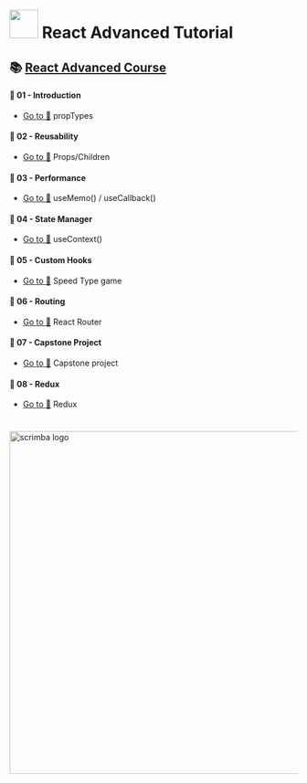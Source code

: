 # <img width="50" src="https://upload.wikimedia.org/wikipedia/commons/a/a7/React-icon.svg" /> React Advanced Tutorial

## 📚 [React Advanced Course](https://scrimba.com/learn/react)
 

#### 🚀 01 - Introduction
- [Go to 📂](https://github.com/Dev-EndLess/React-Course-Advanced/tree/master/1.%20Introduction/src) propTypes
#### 🚀 02 - Reusability
- [Go to 📂](https://github.com/Dev-EndLess/React-Course-Advanced/tree/master/2.%20Reusability/src) Props/Children
#### 🚀 03 - Performance
-  [Go to 📂](https://github.com/Dev-EndLess/React-Course-Advanced/tree/master/3.%20Performance/src) useMemo() / useCallback()
#### 🚀 04 - State Manager
- [Go to 📂](https://github.com/Dev-EndLess/React-Course-Advanced/tree/master/4.%20React%20Context/src) useContext()
#### 🚀 05 - Custom Hooks
- [Go to 📂](https://github.com/Dev-EndLess/React-Course-Advanced/tree/master/5.%20React%20Hooks/src) Speed Type game
#### 🚀 06 - Routing
- [Go to 📂](https://github.com/Dev-EndLess/React-Course-Advanced/tree/master/6.%20React%20Router/src) React Router
#### 🚀 07 - Capstone Project
- [Go to 📂](https://github.com/Dev-EndLess/React-Course-Advanced/tree/master/7.%20Capstone%20Project/src) Capstone project
#### 🚀 08 - Redux
- [Go to 📂](https://github.com/Dev-EndLess/React-Course-Advanced/tree/master/8.%20Redux/src) Redux

#

<img width="600" alt="scrimba logo" src="https://i.ibb.co/T2nRFzs/Fzk-Soj-Oa-EAELP9-B.jpg" />